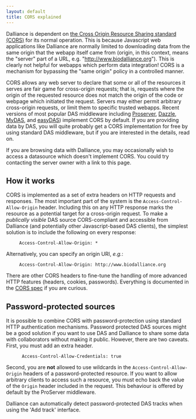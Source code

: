 ```yaml
---
layout: default
title: CORS explained
---
```

Dalliance is dependent on [the Cross Origin Resource Sharing standard
(CORS)](http://www.w3.org/TR/cors/) for its normal operation.  This is
because Javascript web applications like Dalliance are normally limited
to downloading data from the same origin that the webapp itself came
from (origin, in this context, means the "server" part of a URL, e.g.
"http://www.biodalliance.org").  This is clearly not helpful for webapps
which perform data integration!  CORS is a mechanism for bypassing the
"same origin" policy in a controlled manner.

CORS allows any web server to declare that some or all of the resources
it serves are fair game for cross-origin requests; that is, requests where
the origin of the requested resource does not match the origin of the
code or webpage which initiated the request.  Servers may either permit
arbitrary cross-origin requests, or limit them to specific trusted webapps.
Recent versions of most popular DAS middleware including
[Proserver](http://www.sanger.ac.uk/resources/software/proserver/),
[Dazzle](http://www.biojava.org/wiki/Dazzle), [MyDAS](http://www.biojava.org/wiki/Dazzle), and [easyDAS](http://www.ebi.ac.uk/panda-srv/easydas/)) implement
CORS by default.  If you are providing data by DAS, you will quite
probably get a CORS implementation for free by using standard DAS middleware,
but if you are interested in the details, read on.

If you are browsing data with Dalliance, you may occasionally wish to
access a datasource which doesn't implement CORS.  You could try
contacting the server owner with a link to this page.

How it works
------------

CORS is implemented as a set of extra headers on HTTP requests and responses.
The most important part of the system is the `Access-Control-Allow-Origin`
header.  Including this on any HTTP response marks the resource
as a potential target for a cross-origin request.  To make a *publically
visible* DAS source CORS-compliant and accessible from Dalliance (and
potentially other Javascript-based DAS clients), the simplest solution
is to include the following on every response:

         Access-Control-Allow-Origin: *

Alternatively, you can specify an origin URI, *e.g.*:

         Access-Control-Allow-Origin: http://www.biodalliance.org

There are other CORS headers to fine-tune the handling of more advanced
HTTP features (headers, cookies, passwords).  Everything is documented
in the [CORS spec](http://www.w3.org/TR/cors/) if you are curious.

Password-protected sources
--------------------------

It is possible to combine CORS with password-protection using standard
HTTP authentication mechanisms.  Password protected DAS sources might be
a good solution if you want to use DAS and Dalliance to share some data
with collaborators without making it public.  However, there are two caveats.
First, you must add an extra header.

          Access-Control-Allow-Credentials: true

Second, you are **not** allowed to use wildcards in the `Access-Control-Allow-Origin`
headers of a password-protected resource.  If you want to allow arbitrary clients to
access such a resource, you must echo back the value of the `Origin` header included
in the request.  This behaviour is offered by default by the ProServer middleware.

Dalliance can automatically detect password-protected DAS tracks when using the
'Add track' interface.